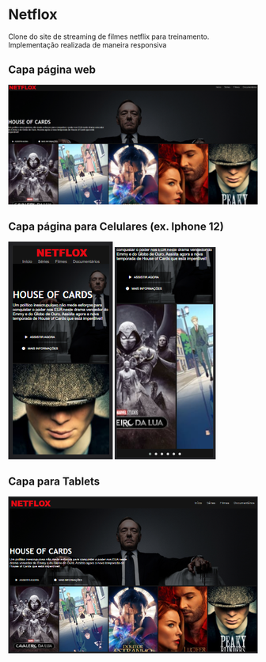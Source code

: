 # Netflox

Clone do site de streaming de filmes netflix para treinamento.
Implementação realizada de maneira responsiva

## Capa página web
![Capa Web](./img/readme/exemploCapaWeb.png "Capa da página web")

## Capa página para Celulares (ex. Iphone 12)
![Capa Iphone 12](./img/readme/capaIphone.png "Capa para Iphone")
![Carrosel Iphone](./img/readme/capaIphoneCarrosel.png "Capa para Iphone com Carrosel de filmes")

## Capa para Tablets
![Capa Tablet](./img/readme/capaTablet.png "Capa para tablets")